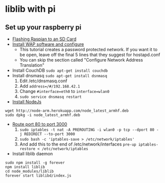 # liblib with pi

## Set up your raspberry pi
* [Flashing Raspian to an SD Card](http://computers.tutsplus.com/articles/how-to-flash-an-sd-card-for-raspberry-pi--mac-53600)
* [Install WAP software and configure](https://learn.adafruit.com/setting-up-a-raspberry-pi-as-a-wifi-access-point/install-software)
    * This tutorial creates a password protected network. If you want it to be open, leave off the final 5 lines that they suggest for hostapd.conf
    * You can skip the section called "Configure Network Address Translation"
* Install CouchDB `sudo apt-get install couchdb`
* Install dnsmasq `sudo apt-get install dsnmasq`
    1. Edit /etc/dnsmasq.conf
    2. Add `address=/#/192.168.42.1`
    3. Change `#interface=eth0` to `interface=wlan0`
    4. `sudo service dnsmasq restart`
* [Install NodeJs](http://weworkweplay.com/play/raspberry-pi-nodejs/)
```
wget http://node-arm.herokuapp.com/node_latest_armhf.deb 
sudo dpkg -i node_latest_armhf.deb
```
* [Route port 80 to port 3000](http://stackoverflow.com/questions/16573668/best-practices-when-running-node-js-with-port-80-ubuntu-linode)
    1. `sudo iptables -t nat -A PREROUTING -i wlan0 -p tcp --dport 80 -j REDIRECT --to-port 3000`
    2. `sudo bash -c 'iptables-save > /etc/network/iptables'`
    3. And add this to the end of /etc/network/interfaces `pre-up iptables-restore < /etc/network/iptables`
* Install liblib daemon
```
sudo npm install -g forever
npm install liblib
cd node_modules/liblib
forever start liblibd/index.js
```
